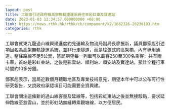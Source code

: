 ```yaml
---
layout: post
title: 工聯會引述政府稱高架無軌捷運系統往來彩虹東及寶達站
date: 2023-01-03 12:34:57.000000000 +08:00
link: https://news.rthk.hk/rthk/ch/component/k2/1682326-20230103.htm
categories: rthk
---
```


工聯會就東九龍過山線興建進度約見運輸及物流局副局長廖振新，議員鄧家彪引述項目名為高架無軌捷運系統，並非行走隧道，而是柱躉式的高架橋，內有專用通道。整條路線不足5公里，當局期望每一列車可以載客250至300名乘客，共有兩卡車，首站是彩虹東站，之後是彩雲站、順利站、順安站及寶達站，預計全程行車時間約10多分鐘。

鄧家彪表示，當局近數個月聽取地區及專業技術意見，期望本年中可以公布可行性研究報告，又說政府承認項目可能需要全資興建。

工聯會關注這條新的過山線客量及延線等，包括彩虹東站之後並無接駁點，要求延伸路線至慈雲山，並於彩虹站無縫轉乘觀塘線，以方便居民。
